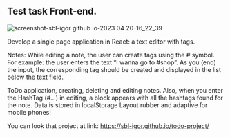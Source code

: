 ## Test task Front-end.

![screenshot-sbl-igor github io-2023 04 20-16_22_39](https://user-images.githubusercontent.com/80469915/233276477-713480b3-42d7-4d9f-83ae-6f1add32aebd.png)


Develop a single page application in React: a text editor with tags.

Notes:
While editing a note, the user can create tags using the # symbol.
For example: the user enters the text “I wanna go to #shop”. As you (end) the input, the corresponding tag should be created and displayed in the list below the text field.

ToDo application, creating, deleting and editing notes. 
Also, when you enter the HashTag (#...) in editing, a block appears with all the hashtags found for the note.
Data is stored in localStorage
Layout rubber and adaptive for mobile phones!

You can look that project at link: 
https://sbl-igor.github.io/todo-project/
